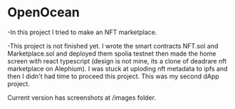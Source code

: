 # OpenOcean
-In this project I tried to make an NFT marketplace.

-This project is not finished yet. I wrote the smart contracts NFT.sol and Marketplace.sol and deployed them spolia testnet then made the home screen with react typescript (design is not mine, its a clone of deadrare nft marketplace on Alephium). I was stuck at uploding nft metadata to ipfs and then I didn't had time to proceed this project. This was my second dApp project.

Current version has screenshots at /images folder.
